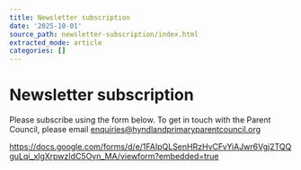 ```yaml
---
title: Newsletter subscription
date: '2025-10-01'
source_path: newsletter-subscription/index.html
extracted_mode: article
categories: []
---
```

# Newsletter subscription

Please subscribe using the form below. To get in touch with the Parent Council, please email [enquiries@hyndlandprimaryparentcouncil.org](mailto:enquiries@hyndlandprimaryparentcouncil.org)

https://docs.google.com/forms/d/e/1FAIpQLSenHRzHvCFvYiAJwr6Vgj2TQQguLqi_xlgXrpwzIdC5Oyn_MA/viewform?embedded=true
